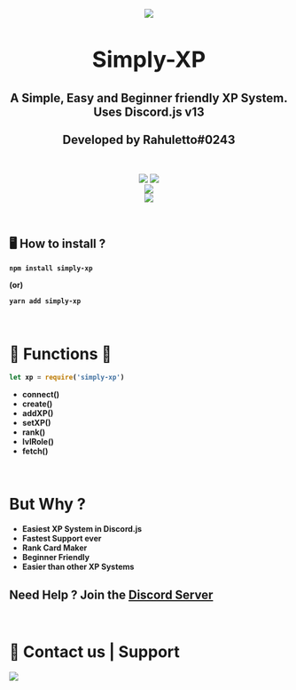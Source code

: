 <p align="center"><img align="center" style="margin-bottom:-6px" src="https://i.imgur.com/BiaHJA7.png?maxwidth=128&fidelity=grand"></p>

<h2 style="font-size:2.5rem;" align="center">Simply-XP</h2>

<h2 align="center">A Simple, Easy and Beginner friendly XP System. <br>Uses Discord.js v13<br><br>Developed by Rahuletto#0243</h2>

<br>
<p align="center">
   <a href="https://www.npmjs.com/package/simply-xp"><img src="https://img.shields.io/npm/v/simply-xp.svg?style=flat-square" /></a>
 <a href="https://www.npmjs.com/package/simply-xp"><img src="https://img.shields.io/npm/dt/simply-xp?style=flat-square" /></a><br>
   <a href="https://www.npmjs.com/package/simply-xp"><img src="https://nodei.co/npm/simply-xp.png?downloadRank=true&downloads=true&downloadRank=true&stars=true" /></a><br>
   <a href="https://discord.gg/3JzDV9T5Fn"><img src="https://invidget.switchblade.xyz/3JzDV9T5Fn" /></a>
</p>

<br>

## 🖥️ <b>How to install ?

```
npm install simply-xp
```

(or)

```
yarn add simply-xp
```

<br>
 
# 🎉 Functions 🎉
```js
let xp = require('simply-xp')
```

- connect()
- create()
- addXP()
- setXP()
- rank()
- lvlRole()
- fetch()

<br>

# But Why ?

- Easiest XP System in Discord.js
- Fastest Support ever
- Rank Card Maker
- Beginner Friendly
- Easier than other XP Systems

## **Need Help ? Join the [Discord Server](https://discord.gg/3JzDV9T5Fn)**

<br>
   
 <h1>👥 Contact us | Support</h1>
 <p>
<a href="https://discord.gg/3JzDV9T5Fn"><img src="https://media.discordapp.net/attachments/867344514943156254/891314222837936168/9sG4YFfuxxvPzCfcJO6XXnuAAAAAElFTkSuQmCC.png" /></a>
</p>
